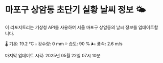 
# 마포구 상암동 초단기 실황 날씨 정보 🌤️

이 리포지토리는 기상청 API를 사용하여 서울 마포구 상암동의 날씨 정보를 업데이트합니다. 

🌡️ 기온: 19.2 ℃
💧 강수량: 0 mm
💦 습도: 90 %
🌬️ 풍속: 2.6 m/s

마지막 업데이트 시각: 2025년 05월 22일 07시 10분    
